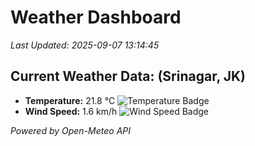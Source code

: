
# Weather Dashboard

_Last Updated: 2025-09-07 13:14:45_

## Current Weather Data: (Srinagar, JK)
- **Temperature:** 21.8 °C ![Temperature Badge](https://img.shields.io/badge/Temperature-Medium%20Temp-green)
- **Wind Speed:** 1.6 km/h ![Wind Speed Badge](https://img.shields.io/badge/Wind%20Speed-Light%20Wind-blue)

*Powered by Open-Meteo API*
